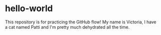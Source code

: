 # hello-world
This repository is for practicing the GitHub flow!
My name is Victoria, I have a cat named Patti and I'm pretty much dehydrated all the time.
